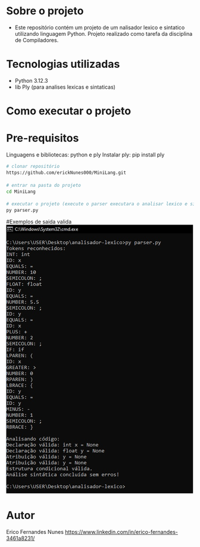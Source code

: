 
# Sobre o projeto
- Este repositório contém um projeto de um nalisador lexico e sintatico utilizando linguagem Python. Projeto realizado como tarefa da disciplina de Compiladores.

# Tecnologias utilizadas
- Python 3.12.3
- lib Ply (para analises lexicas e sintaticas) 


# Como executar o projeto

# Pre-requisitos
Linguagens e bibliotecas: python e ply
Instalar ply: pip install ply

```bash
# clonar repositório
https://github.com/erickNunes000/MiniLang.git

# entrar na pasta do projeto 
cd MiniLang

# executar o projeto (execute o parser executara o analisar lexico e sintatico)
py parser.py
```
#Exemplos de saida valida
<img src="https://github.com/erickNunes000/MiniLang/blob/main/Img/exemplo-entrada-valida.jpg" alt="Saida Valida">

# Autor

Erico Fernandes Nunes
https://www.linkedin.com/in/erico-fernandes-3461a8231/

